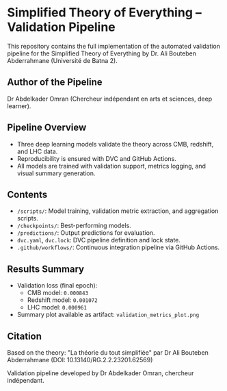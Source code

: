 # Simplified Theory of Everything – Validation Pipeline

This repository contains the full implementation of the automated validation pipeline for the Simplified Theory of Everything by Dr. Ali Bouteben Abderrahmane (Université de Batna 2).

## Author of the Pipeline
Dr Abdelkader Omran (Chercheur indépendant en arts et sciences, deep learner).

## Pipeline Overview
- Three deep learning models validate the theory across CMB, redshift, and LHC data.
- Reproducibility is ensured with DVC and GitHub Actions.
- All models are trained with validation support, metrics logging, and visual summary generation.

## Contents
- `/scripts/`: Model training, validation metric extraction, and aggregation scripts.
- `/checkpoints/`: Best-performing models.
- `/predictions/`: Output predictions for evaluation.
- `dvc.yaml`, `dvc.lock`: DVC pipeline definition and lock state.
- `.github/workflows/`: Continuous integration pipeline via GitHub Actions.

## Results Summary
- Validation loss (final epoch):
  - CMB model: `0.000843`
  - Redshift model: `0.001072`
  - LHC model: `0.000961`
- Summary plot available as artifact: `validation_metrics_plot.png`

## Citation
Based on the theory: "La théorie du tout simplifiée" par Dr Ali Bouteben Abderrahmane (DOI: 10.13140/RG.2.2.23201.62569)

Validation pipeline developed by Dr Abdelkader Omran, chercheur indépendant.
